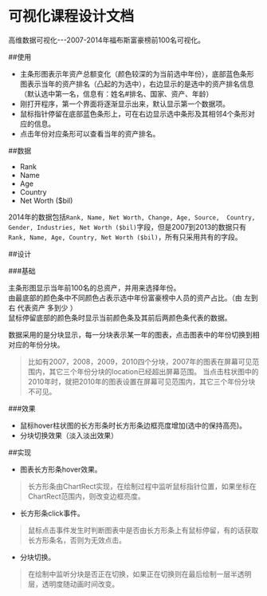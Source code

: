 # 可视化课程设计文档

高维数据可视化---2007-2014年福布斯富豪榜前100名可视化。

##使用
 - 主条形图表示年资产总额变化（颜色较深的为当前选中年份），底部蓝色条形图表示当年的资产排名（凸起的为选中），右边显示的是选中的资产排名信息（默认选中第一名，信息有：姓名#排名、国家、资产、年龄）
 - 刚打开程序，第一个界面将逐渐显示出来，默认显示第一个数据项。
 - 鼠标指针停留在底部蓝色条形上，可在右边显示选中条形及其相邻4个条形对应的信息。
 - 点击年份对应条形可以查看当年的资产排名。

##数据

 - Rank
 - Name
 - Age
 - Country
 - Net Worth ($bil)

2014年的数据包括`Rank, Name, Net Worth, Change, Age, Source,  Country, Gender, Industries, Net Worth ($bil)`字段，但是2007到2013的数据只有`Rank, Name, Age, Country, Net Worth ($bil)`，所有只采用共有的字段。

##设计

###基础

 主条形图显示当年前100名的总资产，并用来选择年份。  
 由最底部的颜色条中不同颜色占表示选中年份富豪榜中人员的资产占比。（由 左到右 代表资产 多到少 ）  
 鼠标停留底部的颜色条时显示当前颜色条及其前后两颜色条代表的数据。

 数据采用的是分块显示，每一分块表示某一年的图表，点击图表中的年份切换到相对应的年份分块。

 > 比如有2007，2008，2009，2010四个分块，2007年的图表在屏幕可见范围内，其它三个年份分块的location已经超出屏幕范围。
 > 当点击柱状图中的2010年时，就把2010年的图表设置在屏幕可见范围内，其它三个年份分块不可见。

###效果

 - 鼠标hover柱状图的长方形条时长方形条边框亮度增加(选中的保持高亮)。
 - 分块切换效果（淡入淡出效果）

##实现

 - 图表长方形条hover效果。
 
  > 长方形条由ChartRect实现，在绘制过程中监听鼠标指针位置，如果坐标在ChartRect范围内，则改变边框亮度。
 
 - 长方形条click事件。
 
  > 鼠标点击事件发生时判断图表中是否由长方形条上有鼠标停留，有的话获取长方形条名，否则为无效点击。
 
 - 分块切换。
 
  > 在绘制中监听分块是否正在切换，如果正在切换则在最后绘制一层半透明层，透明度随动画时间改变。
 
 
